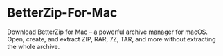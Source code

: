 # BetterZip-For-Mac
Download BetterZip for Mac – a powerful archive manager for macOS. Open, create, and extract ZIP, RAR, 7Z, TAR, and more without extracting the whole archive.
